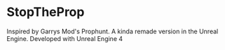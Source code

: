 # StopTheProp
Inspired by Garrys Mod's Prophunt. A kinda remade version in the Unreal Engine. 
Developed with Unreal Engine 4
